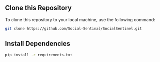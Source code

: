 ## Clone this Repository

To clone this repository to your local machine, use the following command:

```bash
git clone https://github.com/Social-Sentinal/SocialSentinel.git
```

## Install Dependencies
```bash
pip install -r requirements.txt
```
